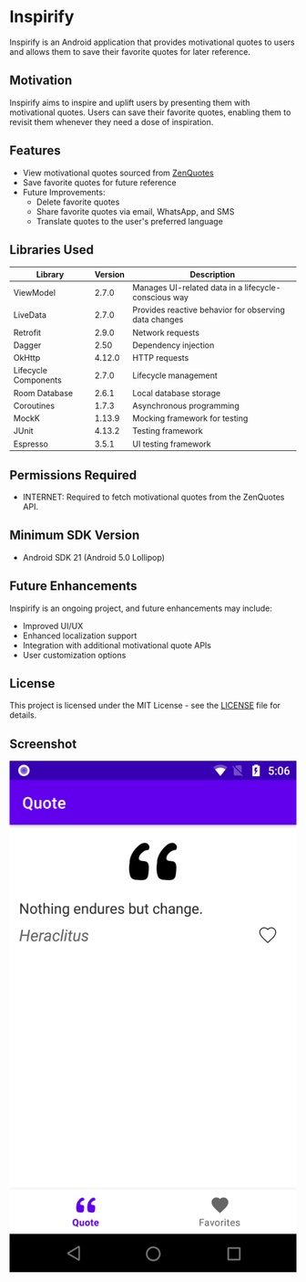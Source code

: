 # Inspirify

Inspirify is an Android application that provides motivational quotes to users and allows them to save their favorite quotes for later reference.

## Motivation
Inspirify aims to inspire and uplift users by presenting them with motivational quotes. Users can save their favorite quotes, enabling them to revisit them whenever they need a dose of inspiration.

## Features
- View motivational quotes sourced from [ZenQuotes](https://zenquotes.io/)
- Save favorite quotes for future reference
- Future Improvements:
    - Delete favorite quotes
    - Share favorite quotes via email, WhatsApp, and SMS
    - Translate quotes to the user's preferred language

## Libraries Used

| Library              | Version | Description                                           |
|----------------------|---------|-------------------------------------------------------|
| ViewModel            | 2.7.0   | Manages UI-related data in a lifecycle-conscious way  |
| LiveData             | 2.7.0   | Provides reactive behavior for observing data changes |
| Retrofit             | 2.9.0   | Network requests                                      |
| Dagger               | 2.50    | Dependency injection                                  |
| OkHttp               | 4.12.0  | HTTP requests                                         |
| Lifecycle Components | 2.7.0   | Lifecycle management                                  |
| Room Database        | 2.6.1   | Local database storage                                |
| Coroutines           | 1.7.3   | Asynchronous programming                              |
| MockK                | 1.13.9  | Mocking framework for testing                         |
| JUnit                | 4.13.2  | Testing framework                                     |
| Espresso             | 3.5.1   | UI testing framework                                  |

## Permissions Required
- INTERNET: Required to fetch motivational quotes from the ZenQuotes API.

## Minimum SDK Version
- Android SDK 21 (Android 5.0 Lollipop)

## Future Enhancements
Inspirify is an ongoing project, and future enhancements may include:
- Improved UI/UX
- Enhanced localization support
- Integration with additional motivational quote APIs
- User customization options

## License
This project is licensed under the MIT License - see the [LICENSE](LICENSE) file for details.

## Screenshot
![Root Screen](rootscreen.png)
